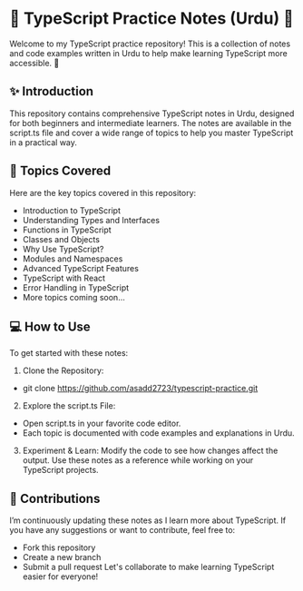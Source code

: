 
# 🌟 TypeScript Practice Notes (Urdu) 🌟

Welcome to my TypeScript practice repository! This is a collection of notes and code examples written in Urdu to help make learning TypeScript more accessible. 🚀


## ✨ Introduction

This repository contains comprehensive TypeScript notes in Urdu, designed for both beginners and intermediate learners. The notes are available in the script.ts file and cover a wide range of topics to help you master TypeScript in a practical way.


## 📝 Topics Covered

Here are the key topics covered in this repository:
- Introduction to TypeScript
- Understanding Types and Interfaces
- Functions in TypeScript
- Classes and Objects
- Why Use TypeScript?
- Modules and Namespaces
- Advanced TypeScript Features
- TypeScript with React
- Error Handling in TypeScript
- More topics coming soon...
## 💻 How to Use

To get started with these notes:

1. Clone the Repository:
  - git clone https://github.com/asadd2723/typescript-practice.git
2. Explore the script.ts File:
  - Open script.ts in your favorite code editor.
  - Each topic is documented with code examples and explanations in Urdu.
3. Experiment & Learn:
Modify the code to see how changes affect the output.
Use these notes as a reference while working on your TypeScript projects.


## 🤝 Contributions
I’m continuously updating these notes as I learn more about TypeScript. If you have any suggestions or want to contribute, feel free to:
- Fork this repository
- Create a new branch
- Submit a pull request
Let's collaborate to make learning TypeScript easier for everyone!